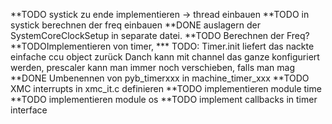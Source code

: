 **TODO systick zu ende implementieren -> thread einbauen
**TODO in systick berechnen der freq einbauen
**DONE auslagern der SystemCoreClockSetup in separate datei.
**TODO Berechnen der Freq?
**TODOImplementieren von timer,
*** TODO: Timer.init liefert das nackte einfache ccu object zurück
    Danch kann mit channel das ganze konfiguriert werden, prescaler kann man immer noch verschieben, falls man mag
**DONE Umbenennen von pyb_timerxxx in machine_timer_xxx
**TODO XMC interrupts in xmc_it.c definieren
**TODO implementieren module time
**TODO implementieren module os
**TODO implement callbacks in timer interface